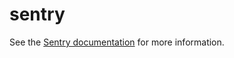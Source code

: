 # sentry

See the [Sentry documentation](https://docs.sentry.io/clients/java/modules/sentry/) for more information.
